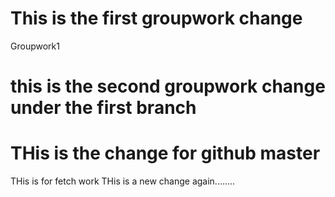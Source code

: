 # This is the first groupwork change 
Groupwork1
# this is the second groupwork change under the first branch 
# THis is the change for github master
THis is for fetch work
THis is a new change again........
